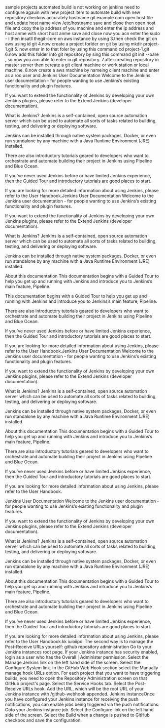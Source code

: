 
sample projects
automated build is not working on jenkins need to configure agauin with new project item to automate build with new repository checkins
accurately
hostname git.example.com
open host file and update host name  view /etc/hostname save and close 
then open host file and copy the ip address of you machine and enter the ip address 
and host anme with short  host anme save and close
now you acn enter the sudo - i
then insatll thegit-core on aws instance by using
3.then check the git on aws using id git
4.now create a project forlder on git by using mkdir project-1.git
5. now enter in to that foler by using this command cd project-1.git
6.now add this folder into git repository by sing this command git init --bare ,
so now you acn able to enter in git repository.
7.after creating repository in master server then cereate a git client machine or 
work station or local machine.
8.now create a aws machine  by nameing client machine and enter as a roo user and
Jenkins User Documentation 
Welcome to the Jenkins user documentation - for people wanting to use Jenkins’s existing functionality and plugin features.

If you want to extend the functionality of Jenkins by developing your own Jenkins plugins, please refer to the Extend Jenkins (developer documentation).

What is Jenkins?
Jenkins is a self-contained, open source automation server which can be used to automate all sorts of tasks related to building, testing, and delivering or deploying software.

Jenkins can be installed through native system packages, Docker, or even run standalone by any machine with a Java Runtime Environment (JRE) installed.

There are also introductory tutorials geared to developers who want to orchestrate and automate building their project in Jenkins using Pipeline and Blue Ocean.

If you’ve never used Jenkins before or have limited Jenkins experience, then the Guided Tour and introductory tutorials are good places to start.

If you are looking for more detailed information about using Jenkins, please refer to the User Handbook.Jenkins User Documentation 
Welcome to the Jenkins user documentation - for people wanting to use Jenkins’s existing functionality and plugin features.

If you want to extend the functionality of Jenkins by developing your own Jenkins plugins, please refer to the Extend Jenkins (developer documentation).

What is Jenkins?
Jenkins is a self-contained, open source automation server which can be used to automate all sorts of tasks related to building, testing, and delivering or deploying software.

Jenkins can be installed through native system packages, Docker, or even run standalone by any machine with a Java Runtime Environment (JRE) installed.

About this documentation
This documentation begins with a Guided Tour to help you get up and running with Jenkins and introduce you to Jenkins’s main feature, Pipeline.



This documentation begins with a Guided Tour to help you get up and running with Jenkins and introduce you to Jenkins’s main feature, Pipeline.

There are also introductory tutorials geared to developers who want to orchestrate and automate building their project in Jenkins using Pipeline and Blue Ocean.

If you’ve never used Jenkins before or have limited Jenkins experience, then the Guided Tour and introductory tutorials are good places to start.

If you are looking for more detailed information about using Jenkins, please refer to the User Handbook.Jenkins User Documentation 
Welcome to the Jenkins user documentation - for people wanting to use Jenkins’s existing functionality and plugin features.

If you want to extend the functionality of Jenkins by developing your own Jenkins plugins, please refer to the Extend Jenkins (developer documentation).

What is Jenkins?
Jenkins is a self-contained, open source automation server which can be used to automate all sorts of tasks related to building, testing, and delivering or deploying software.

Jenkins can be installed through native system packages, Docker, or even run standalone by any machine with a Java Runtime Environment (JRE) installed.

About this documentation
This documentation begins with a Guided Tour to help you get up and running with Jenkins and introduce you to Jenkins’s main feature, Pipeline.

There are also introductory tutorials geared to developers who want to orchestrate and automate building their project in Jenkins using Pipeline and Blue Ocean.

If you’ve never used Jenkins before or have limited Jenkins experience, then the Guided Tour and introductory tutorials are good places to start.

If you are looking for more detailed information about using Jenkins, please refer to the User Handbook.

Jenkins User Documentation 
Welcome to the Jenkins user documentation - for people wanting to use Jenkins’s existing functionality and plugin features.

If you want to extend the functionality of Jenkins by developing your own Jenkins plugins, please refer to the Extend Jenkins (developer documentation).

What is Jenkins?
Jenkins is a self-contained, open source automation server which can be used to automate all sorts of tasks related to building, testing, and delivering or deploying software.

Jenkins can be installed through native system packages, Docker, or even run standalone by any machine with a Java Runtime Environment (JRE) installed.

About this documentation
This documentation begins with a Guided Tour to help you get up and running with Jenkins and introduce you to Jenkins’s main feature, Pipeline.

There are also introductory tutorials geared to developers who want to orchestrate and automate building their project in Jenkins using Pipeline and Blue Ocean.

If you’ve never used Jenkins before or have limited Jenkins experience, then the Guided Tour and introductory tutorials are good places to start.

If you are looking for more detailed information about using Jenkins, please refer to the User Handbook.kk
iuioiipoi
The second way is to manage the Post-Receive URLs yourself:
github repository administration
Go to your Jenkins instances root page.
If your Jenkins instance has security enabled, login as a user who has the Overall | Administer permission.
Select the Manage Jenkins link on the left hand side of the screen.
Select the Configure System link.
In the GitHub Web Hook section select the Manually manage hook URLs option.
For each project that you want to have triggering builds, you need to open the Repository Administration screen on that GitHub project's page.
Select the Service Hooks tab.
Select the Post-Receive URLs hook.
Add the URL, which will be the root URL of your Jenkins instance with /github-webhook appended.
Jenkins instanceOnce you have configured your Jenkins instance for receiving the push notifications, you can enable jobs being triggered via the push notifications:
Goto your Jenkins instance job.
Select the Configure link on the left hand side of the screen.
Select the Build when a change is pushed to GitHub checkbox and save the configuration.
